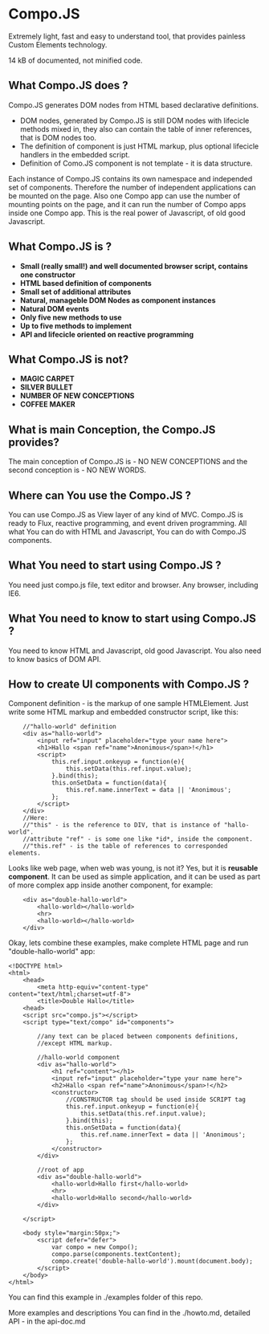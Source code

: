 # Compo.JS
Extremely light, fast and easy to understand tool, that 
provides painless Custom Elements technology.

14 kB of documented, not minified code.

## What Compo.JS does ?
Compo.JS generates DOM nodes from HTML based declarative definitions.

+ DOM nodes, generated by Compo.JS is still DOM nodes with lifecicle
methods mixed in, they also can contain the table of inner references,
that is DOM nodes too. 
+ The definition of component is just HTML markup, 
plus optional lifecicle handlers in the embedded script. 
+ Definition of Como.JS component is not template - it is data structure. 

Each instance of Compo.JS contains its own namespace and independed 
set of components. 
Therefore the number of independent applications can be mounted on the page.
Also one Compo app can use the number of mounting points on the page, 
and it can run the number of Compo apps inside one Compo app. 
This is the real power of Javascript, of old good Javascript.

## What Compo.JS is ?
* **Small (really small!) and well documented browser script, 
contains one constructor**
* **HTML based definition of components**
* **Small set of additional attributes**
* **Natural, manageble DOM Nodes as component instances**
* **Natural DOM events**
* **Only five new methods to use**
* **Up to five methods to implement**
* **API and lifecicle oriented on reactive programming**

## What Compo.JS is not?
* **MAGIC CARPET**
* **SILVER BULLET**
* **NUMBER OF NEW CONCEPTIONS**
* **COFFEE MAKER**

## What is main Conception, the Compo.JS provides?
The main conception of Compo.JS is - NO NEW CONCEPTIONS and the 
second conception is - NO NEW WORDS.

## Where can You use the Compo.JS ?
You can use Compo.JS as View layer of any kind of MVC.
Compo.JS is ready to Flux, reactive programming, 
and event driven programming. All what You can do with HTML and Javascript,
You can do with Compo.JS components.

## What You need to start using Compo.JS ?
You need just compo.js file, text editor and browser.
Any browser, including IE6.

## What You need to know to start using Compo.JS ?
You need to know HTML and Javascript, old good Javascript.
You also need to know basics of DOM API.

## How to create UI components with Compo.JS ?
Component definition - is the markup of one sample HTMLElement.
Just write some HTML markup and embedded constructor script,
like this:

		//"hallo-world" definition
		<div as="hallo-world">
			<input ref="input" placeholder="type your name here">
			<h1>Hallo <span ref="name">Anonimous</span>!</h1>
			<script>
				this.ref.input.onkeyup = function(e){
					this.setData(this.ref.input.value);
				}.bind(this);
				this.onSetData = function(data){
					this.ref.name.innerText = data || 'Anonimous';
				};
			</script>
		</div>
		//Here:
		//"this" - is the reference to DIV, that is instance of "hallo-world".
		//attribute "ref" - is some one like *id*, inside the component.
		//"this.ref" - is the table of references to corresponded elements.

Looks like web page, when web was young, is not it? 
Yes, but it is **reusable component**.
It can be used as simple application,
and it can be used as part of more complex app inside another component, 
for example:

		<div as="double-hallo-world">
			<hallo-world></hallo-world>
			<hr>
			<hallo-world></hallo-world>
		</div>

Okay, lets combine these examples, make complete HTML page and 
run "double-hallo-world" app:

	<!DOCTYPE html>
	<html>
		<head>
			<meta http-equiv="content-type" content="text/html;charset=utf-8">
			<title>Double Hallo</title>
		<head>
		<script src="compo.js"></script>
		<script type="text/compo" id="components">
			
			//any text can be placed between components definitions,
			//except HTML markup.
			
			//hallo-world component
			<div as="hallo-world">
				<h1 ref="content"></h1>
				<input ref="input" placeholder="type your name here">
				<h2>Hallo <span ref="name">Anonimous</span>!</h2>
				<constructor>
					//CONSTRUCTOR tag should be used inside SCRIPT tag
					this.ref.input.onkeyup = function(e){
						this.setData(this.ref.input.value);
					}.bind(this);
					this.onSetData = function(data){
						this.ref.name.innerText = data || 'Anonimous';
					};
				</constructor>
			</div>
			
			//root of app 
			<div as="double-hallo-world">
				<hallo-world>Hallo first</hallo-world>
				<hr>
				<hallo-world>Hallo second</hallo-world>
			</div>

		</script>

		<body style="margin:50px;">
			<script defer="defer">
				var compo = new Compo();
				compo.parse(components.textContent);
				compo.create('double-hallo-world').mount(document.body);
			</script>
		</body>
	</html>

You can find this example in ./examples folder of this repo.

More examples and descriptions You can find in 
the ./howto.md, detailed API - in the api-doc.md

